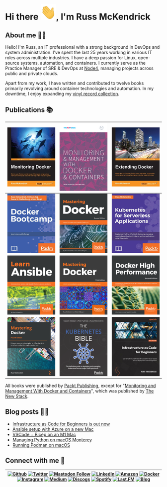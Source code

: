 # Hi there <img src="https://raw.githubusercontent.com/russmckendrick/russmckendrick/master/img/wave.gif" width="50" height="50" alt="Hello there">, I'm Russ McKendrick

## About me 🙎‍♂️
Hello! I'm Russ, an IT professional with a strong background in DevOps and system administration. I've spent the last 25 years working in various IT roles across multiple industries. I have a deep passion for Linux, open-source systems, automation, and containers. I currently serve as the Practice Manager of SRE & DevOps at [Node4](https://www.node4.co.uk/), managing projects across public and private clouds.

Apart from my work, I have written and contributed to twelve books primarily revolving around container technologies and automation. In my downtime, I enjoy expanding my [vinyl record collection](https://www.mckendrick.rocks/).

## Publications 📚

| [![](https://raw.githubusercontent.com/russmckendrick/russmckendrick/master/img/02.jpg)](https://www.packtpub.com/virtualization-and-cloud/monitoring-docker/) | [![](https://raw.githubusercontent.com/russmckendrick/russmckendrick/master/img/01.png)](https://thenewstack.io/ebooks/docker-and-containers/monitoring-management-docker-containers/) | [![](https://raw.githubusercontent.com/russmckendrick/russmckendrick/master/img/03.jpg)](https://www.packtpub.com/networking-and-servers/extending-docker/) |
|:-------------------------:|:-------------------------:|:-------------------------:|
| ![](https://raw.githubusercontent.com/russmckendrick/russmckendrick/master/img/04.jpg) | ![](https://raw.githubusercontent.com/russmckendrick/russmckendrick/master/img/05.jpg) | [![](https://raw.githubusercontent.com/russmckendrick/russmckendrick/master/img/06.jpg)](https://www.packtpub.com/product/kubernetes-for-serverless-applications/9781788620376) |
| [![](https://raw.githubusercontent.com/russmckendrick/russmckendrick/master/img/07.png)](https://www.packtpub.com/virtualization-and-cloud/learn-ansible/) | ![](https://raw.githubusercontent.com/russmckendrick/russmckendrick/master/img/08.jpg) | [![](https://raw.githubusercontent.com/russmckendrick/russmckendrick/master/img/09.png)](https://www.packtpub.com/networking-and-servers/docker-high-performance-second-edition/) |
| [![](https://raw.githubusercontent.com/russmckendrick/russmckendrick/master/img/10.jpg)](https://www.packtpub.com/gb/cloud-networking/mastering-docker-fourth-edition/) | [![](https://raw.githubusercontent.com/russmckendrick/russmckendrick/master/img/11.png)](https://www.packtpub.com/product/the-kubernetes-bible/) | [![](https://raw.githubusercontent.com/russmckendrick/russmckendrick/master/img/12.jpg)](https://www.packtpub.com/product/infrastructure-as-code-for-beginners/9781837631636)|

All books were published by [Packt Publishing](https://www.packtpub.com/), except for "[Monitoring and Management With Docker and Containers](https://thenewstack.io/identifying-collecting-container-data/)", which was published by [The New Stack](https://thenewstack.io/).

## Blog posts 🧑‍💻
<!-- BLOG-POST-LIST:START -->
- [Infrastructure as Code for Beginners is out now](https://www.russ.foo/2023/06/04/infrastructure-as-code-for-beginners-is-out-now/)
- [Ansible setup with Azure on a new Mac](https://www.russ.foo/2021/12/28/ansible-setup-with-azure-on-a-new-mac/)
- [VSCode + Bicep on an M1 Mac](https://www.russ.foo/2021/12/04/vscode--bicep-on-an-m1-mac/)
- [Managing Python on macOS Monterey](https://www.russ.foo/2021/10/30/managing-python-on-macos-monterey/)
- [Running Podman on macOS](https://www.russ.foo/2021/09/12/running-podman-on-macos/)
<!-- BLOG-POST-LIST:END -->

## Connect with me 📨
|[![Github](https://img.shields.io/badge/-Github-000?style=flat&logo=Github&logoColor=white)](https://github.com/russmckendrick) [![Twitter](https://img.shields.io/badge/-Twitter-1da1f2?style=flat&logo=Twitter&logoColor=white)](https://twitter.com/russmckendrick/) [![Mastodon Follow](https://img.shields.io/mastodon/follow/109285992453842904?domain=https%3A%2F%2Fsocial.mckendrick.io)](https://social.mckendrick.io/@russ) [![LinkedIn](https://img.shields.io/badge/-LinkedIn-0077b5?style=flat&logo=Linkedin&logoColor=white)](https://www.linkedin.com/in/russmckendrick/) [![Amazon](https://img.shields.io/badge/-Amazon-ff9900?style=flat&logo=Amazon&logoColor=white)](https://www.amazon.com/author/russmckendrick) [![Docker](https://img.shields.io/badge/-Docker-0db7ed?style=flat&labelColor=0db7ed&logo=docker&logoColor=white)](https://hub.docker.com/u/russmckendrick/) [![Instagram](https://img.shields.io/badge/-Instagram-e1306c?style=flat&labelColor=e1306c&logo=Instagram&logoColor=white)](https://www.instagram.com/russmckendrick/) [![Medium](https://img.shields.io/badge/-Medium-00ab6c?style=flat&labelColor=00ab6c&logo=Medium&logoColor=white)](https://russmckendrick.medium.com/) [![Discogs](https://img.shields.io/badge/-Discogs-333333?style=flat&labelColor=333333&logo=Discogs&logoColor=white)](https://www.discogs.com/user/russmckend/collection?header=1) [![Spotify](https://img.shields.io/badge/-Spotify-1db954?style=flat&labelColor=1db954&logo=Spotify&logoColor=white)](https://open.spotify.com/user/russmckendrick) [![Last.FM](https://img.shields.io/badge/-Last.FM-D51007?style=flat&labelColor=D51007&logo=Last.FM&logoColor=white)](https://www.last.fm/user/RussMckendrick) [![Blog](https://img.shields.io/badge/-Blog-738A94?style=flat&labelColor=738A94&logo=Ghost&logoColor=white)](https://www.russ.foo/) |
|:------:|